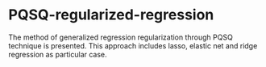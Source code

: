 # PQSQ-regularized-regression
The method of generalized regression regularization through PQSQ technique is presented. This approach includes lasso, elastic net and ridge regression as particular case.
